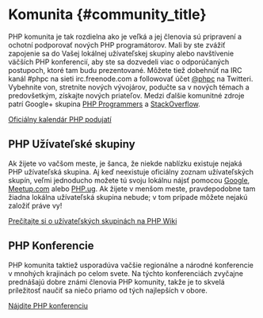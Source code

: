 # Komunita {#community_title}

PHP komunita je tak rozdielna ako je veľká a jej členovia sú pripravení a ochotní podporovať nových PHP programátorov. Mali by ste zvážiť zapojenie sa do Vašej lokálnej užívateľskej skupiny alebo navštívenie väčších PHP konferencií, aby ste sa dozvedeli viac o odporúčaných postupoch, ktoré tam budu prezentované. Môžete tiež dobehnúť na IRC kanál #phpc na sieti irc.freenode.com a followovať účet [@phpc][phpc-twitter] na Twitteri. Vybehnite von, stretnite nových vývojárov, podučte sa v nových témach a predovšetkým, získajte nových priateľov. Medzi ďalšie komunitné zdroje patrí Google+ skupina [PHP Programmers][php-programmers-gplus] a [StackOverflow][php-so].

[Oficiálny kalendár PHP podujatí][php-calendar]

## PHP Užívateľské skupiny

Ak žijete vo vačšom meste, je šanca, že niekde nablízku existuje nejaká PHP užívateľská skupina. Aj keď neexistuje oficiálny zoznam užívateľských skupín, veľmi jednoducho možete tú svoju lokálnu nájsť pomocou [Google][google], [Meetup.com][meetup] alebo [PHP.ug][php-ug]. Ak žijete v menšom meste, pravdepodobne tam žiadna lokálna užívateľská skupina nebude; v tom prípade môžete nejakú založiť práve vy!

[Prečítajte si o užívateľských skupinách na PHP Wiki][php-wiki]

## PHP Konferencie

PHP komunita taktiež usporadúva vačšie regionálne a národné konferencie v mnohých krajinách po celom svete. Na týchto konferenciách zvyčajne prednášajú dobre známi členovia PHP komunity, takže je to skvelá príležitosť naučiť sa niečo priamo od tých najlepších v obore.

[Nájdite PHP konferenciu][php-conf]

[php-calendar]: http://www.php.net/cal.php
[google]: https://www.google.com/search?q=php+user+group+near+me
[meetup]: http://www.meetup.com/find/
[php-ug]: http://php.ug
[php-wiki]: https://wiki.php.net/usergroups
[php-conf]: http://php.net/conferences/index.php
[phpc-twitter]: https://twitter.com/phpc
[php-programmers-gplus]: https://plus.google.com/u/0/communities/104245651975268426012
[php-irc]: http://webchat.freenode.net/?channels=phpc
[php-so]: http://stackoverflow.com/questions/tagged/php
